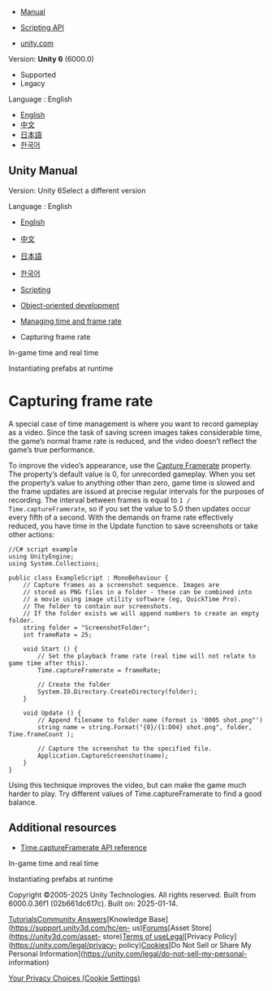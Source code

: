 [](https://docs.unity3d.com)

  * [Manual](../Manual/index.html)
  * [Scripting API](../ScriptReference/index.html)

  * [unity.com](https://unity.com/)

Version: **Unity 6** (6000.0)

  * Supported
  * Legacy

Language : English

  * [English](/Manual/time-capture-frame-rate.html)
  * [中文](/cn/current/Manual/time-capture-frame-rate.html)
  * [日本語](/ja/current/Manual/time-capture-frame-rate.html)
  * [한국어](/kr/current/Manual/time-capture-frame-rate.html)

[](https://docs.unity3d.com)

## Unity Manual

Version: Unity 6Select a different version

Language : English

  * [English](/Manual/time-capture-frame-rate.html)
  * [中文](/cn/current/Manual/time-capture-frame-rate.html)
  * [日本語](/ja/current/Manual/time-capture-frame-rate.html)
  * [한국어](/kr/current/Manual/time-capture-frame-rate.html)

  * [Scripting](scripting.html)
  * [Object-oriented development](object-oriented-development.html)
  * [Managing time and frame rate](managing-time-and-frame-rate.html)
  * Capturing frame rate

[](time-scale.html)

In-game time and real time

[](instantiating-prefabs.html)

Instantiating prefabs at runtime

# Capturing frame rate

A special case of time management is where you want to record gameplay as a
video. Since the task of saving screen images takes considerable time, the
game’s normal frame rate is reduced, and the video doesn’t reflect the game’s
true performance.

To improve the video’s appearance, use the [Capture
Framerate](../ScriptReference/Time-captureFramerate.html) property. The
property’s default value is 0, for unrecorded gameplay. When you set the
property’s value to anything other than zero, game time is slowed and the
frame updates are issued at precise regular intervals for the purposes of
recording. The interval between frames is equal to `1 /
Time.captureFramerate`, so if you set the value to 5.0 then updates occur
every fifth of a second. With the demands on frame rate effectively reduced,
you have time in the Update function to save screenshots or take other
actions:

    
    
    //C# script example
    using UnityEngine;
    using System.Collections;
    
    public class ExampleScript : MonoBehaviour {
        // Capture frames as a screenshot sequence. Images are
        // stored as PNG files in a folder - these can be combined into
        // a movie using image utility software (eg, QuickTime Pro).
        // The folder to contain our screenshots.
        // If the folder exists we will append numbers to create an empty folder.
        string folder = "ScreenshotFolder";
        int frameRate = 25;
            
        void Start () {
            // Set the playback frame rate (real time will not relate to game time after this).
            Time.captureFramerate = frameRate;
            
            // Create the folder
            System.IO.Directory.CreateDirectory(folder);
        }
        
        void Update () {
            // Append filename to folder name (format is '0005 shot.png"')
            string name = string.Format("{0}/{1:D04} shot.png", folder, Time.frameCount );
            
            // Capture the screenshot to the specified file.
            Application.CaptureScreenshot(name);
        }
    }
    

Using this technique improves the video, but can make the game much harder to
play. Try different values of Time.captureFramerate to find a good balance.

## Additional resources

  * [Time.captureFramerate API reference](../ScriptReference/Time-captureFramerate.html)

[](time-scale.html)

In-game time and real time

[](instantiating-prefabs.html)

Instantiating prefabs at runtime

Copyright ©2005-2025 Unity Technologies. All rights reserved. Built from
6000.0.36f1 (02b661dc617c). Built on: 2025-01-14.

[Tutorials](https://learn.unity.com/)[Community
Answers](https://answers.unity3d.com)[Knowledge
Base](https://support.unity3d.com/hc/en-
us)[Forums](https://forum.unity3d.com)[Asset Store](https://unity3d.com/asset-
store)[Terms of
use](https://docs.unity3d.com/Manual/TermsOfUse.html)[Legal](https://unity.com/legal)[Privacy
Policy](https://unity.com/legal/privacy-
policy)[Cookies](https://unity.com/legal/cookie-policy)[Do Not Sell or Share
My Personal Information](https://unity.com/legal/do-not-sell-my-personal-
information)

[Your Privacy Choices (Cookie Settings)](javascript:void\(0\);)

